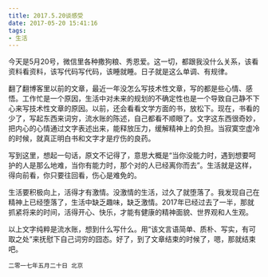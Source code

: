 ```yaml
---
title: 2017.5.20谈感受
date: 2017-05-20 15:41:16
tags:
- 生活
---
```


今天是5月20号，微信里各种撒狗粮、秀恩爱。这一切，都跟我没什么关系，该看资料看资料，该写代码写代码，该睡就睡。日子就是这么单调、有规律。

翻了翻博客里以前的文章，最近一年没怎么写技术性文章，写的都是些心情、感悟。工作忙是一个原因，生活中对未来的规划的不确定性也是一个导致自己静不下心来写技术性文章的原因。以前，还会看看文学方面的书，放松下。现在，书看的少了，写起东西来词穷，流水账的陈述，自己都看不顺眼了。文字这东西很奇妙，把内心的心情通过文字表述出来，能释放压力，缓解精神上的负担。当寂寞空虚冷的时候，就真正明白书和文字才是疗伤的良药。

写到这里，想起一句话，原文不记得了，意思大概是“当你没能力时，遇到想要呵护的人是那么地难，当你有能力时，那个对的人已经离你而去”。生活就是这样，得向前看，你只要往回看，伤心是难免的。

<!-- more -->

生活要积极向上，活得才有激情。没激情的生活，过久了就堕落了。我发现自己在精神上已经堕落了，生活中缺乏趣味，缺乏激情。2017年已经过去了一半，那就抓紧将来的时间，活得开心、快乐，才能有健康的精神面貌、世界观和人生观。

以上文字纯粹是流水账，想到什么写什么。用“该文言语简单、质朴、写实，有可取之处”来抚慰下自己词穷的囧态。好了，到了文章结束的时候了，嗯，那就结束吧。

`二零一七年五月二十日 北京`


